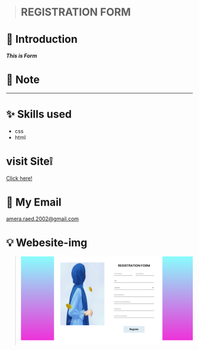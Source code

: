 > #  REGISTRATION FORM
# 🔖 Introduction
***This is Form***
#	📜  Note
**  **
# ✨ Skills used
- css
- html
# visit Site❕
[Click here!](https://ameraraed.github.io/Amera_Form/)
#	📧  My Email
amera.raed.2002@gmail.com
#  💡 Webesite-img
 > ![](https://github.com/AmeraRaed/Amera_Form/blob/main/Form1/img/img/screenshot--2021.10.26-21_10_28.png)
